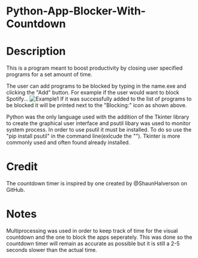 # Python-App-Blocker-With-Countdown
# Description
This is a program meant to boost productivity by closing user specified programs for a set amount of time. 

The user can add programs to be blocked by typing in the name.exe and clicking the "Add" button. For example if the user would want to block Spotify...
![Example1](https://user-images.githubusercontent.com/78455758/150659880-ec32e249-68ff-4c55-b764-d8330f23aba7.PNG)
If it was successfully added to the list of programs to be blocked it will be printed next to the "Blocking:" icon as shown above.





Python was the only language used with the addition of the Tkinter library to create the graphical user interface and psutil libary was used to monitor system process. In order to use psutil it must be installed. To do so use the "pip install psutil" in the command line(exlcude the ""). Tkinter is more commonly used and often found already installed. 

# Credit
The countdown timer is inspired by one created by @ShaunHalverson on GitHub.

# Notes
Multiprocessing was used in order to keep track of time for the visual countdown and the one to block the apps seperately. This was done so the countdown timer will remain as accurate as possible but it is still a 2-5 seconds slower than the actual time. 
